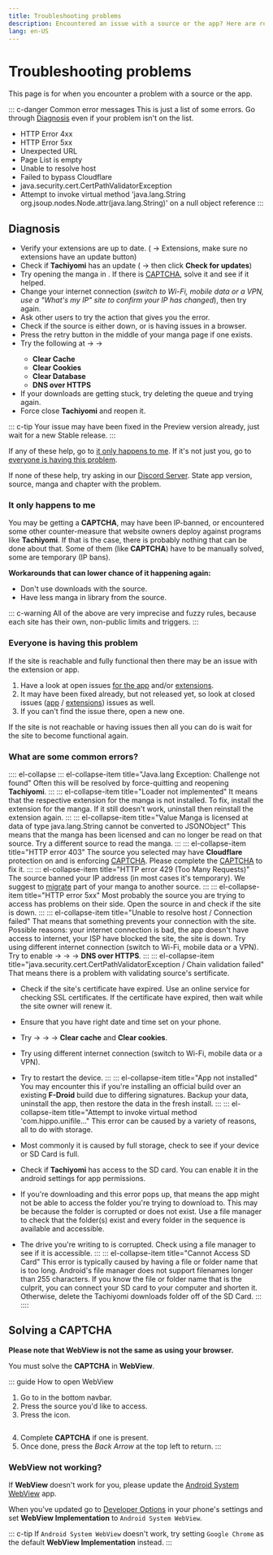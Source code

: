 ```yaml
---
title: Troubleshooting problems
description: Encountered an issue with a source or the app? Here are resources to help you troubleshoot it.
lang: en-US
---
```


# Troubleshooting problems

This page is for when you encounter a problem with a source or the app.

::: c-danger Common error messages
This is just a list of some errors. Go through [Diagnosis](#diagnosis) even if your problem isn't on the list.
- HTTP Error 4xx
- HTTP Error 5xx
- Unexpected URL
- Page List is empty
- Unable to resolve host
- Failed to bypass Cloudflare
- java.security.cert.CertPathValidatorException
- Attempt to invoke virtual method 'java.lang.String org.jsoup.nodes.Node.attr(java.lang.String)' on a null object reference
:::

## Diagnosis
* Verify your extensions are up to date. (<Navigation item="browse"/> → Extensions, make sure no extensions have an update button)
* Check if **Tachiyomi** has an update (<Navigation item="more"/> → <Navigation item="about"/> then click **Check for updates**)
* Try opening the manga in <Navigation item="webview"/>. If there is [CAPTCHA](#solving-a-captcha), solve it and see if it helped.
* Change your internet connection (*switch to Wi-Fi, mobile data or a VPN, use a "What's my IP" site to confirm your IP has changed*), then try again.
* Ask other users to try the action that gives you the error.
* Check if the source is either down, or is having issues in a browser.
* Press the retry button in the middle of your manga page if one exists.
* Try the following at <Navigation item="more"/> → <Navigation item="settings"/> → <Navigation item="settings_advanced"/>
  * **Clear Cache**
  * **Clear Cookies**
  * **Clear Database**
  * **DNS over HTTPS**
* If your downloads are getting stuck, try deleting the queue and trying again.
* Force close **Tachiyomi** and reopen it.

::: c-tip
Your issue may have been fixed in the Preview version already, just wait for a new Stable release.
:::

If any of these help, go to [it only happens to me](#it-only-happens-to-me).
If it's not just you, go to [everyone is having this problem](#everyone-is-having-this-problem).

If none of these help, try asking in our [Discord Server](https://discord.gg/tachiyomi). State app version, source, manga and chapter with the problem.

### It only happens to me
You may be getting a **CAPTCHA**, may have been IP-banned, or encountered some other counter-measure that website owners deploy against programs like **Tachiyomi**. If that is the case, there is probably nothing that can be done about that. Some of them (like **CAPTCHA**) have to be manually solved, some are temporary (IP bans).

**Workarounds that can lower chance of it happening again:**
* Don't use downloads with the source.
* Have less manga in library from the source.

::: c-warning
All of the above are very imprecise and fuzzy rules, because each site has their own, non-public limits and triggers.
:::

### Everyone is having this problem
If the site is reachable and fully functional then there may be an issue with the extension or app.
1. Have a look at open issues [for the app](https://github.com/inorichi/tachiyomi/issues) and/or [extensions](https://github.com/inorichi/tachiyomi-extensions/issues).
1. It may have been fixed already, but not released yet, so look at closed issues ([app](https://github.com/inorichi/tachiyomi/issues?q=is%3Aissue+is%3Aclosed) / [extensions](https://github.com/inorichi/tachiyomi-extensions/issues?q=is%3Aissue+is%3Aclosed)) issues as well.
1. If you can't find the issue there, open a new one.

If the site is not reachable or having issues then all you can do is wait for the site to become functional again.

### What are some common errors?

:::: el-collapse
::: el-collapse-item title="Java.lang Exception: Challenge not found"
Often this will be resolved by force-quitting and reopening **Tachiyomi**.
:::
::: el-collapse-item title="Loader not implemented"
It means that the respective extension for the manga is not installed. To fix, install the extension for the manga. If it still doesn't work, uninstall then reinstall the extension again.
:::
::: el-collapse-item title="Value Manga is licensed at data of type java.lang.String cannot be converted to JSONObject"
This means that the manga has been licensed and can no longer be read on that source. Try a different source to read the manga.
:::
::: el-collapse-item title="HTTP error 403"
The source you selected may have **Cloudflare** protection on and is enforcing [CAPTCHA](#solving-a-captcha). Please complete the [CAPTCHA](#solving-a-captcha) to fix it.
:::
::: el-collapse-item title="HTTP error 429 (Too Many Requests)"
The source banned your IP address (in most cases it's temporary). We suggest to [migrate](./source-migration.md) part of your manga to another source.
:::
::: el-collapse-item title="HTTP error 5xx"
Most probably the source you are trying to access has problems on their side. Open the source in <Navigation item="webview"/> and check if the site is down.
:::
::: el-collapse-item title="Unable to resolve host / Connection failed"
That means that something prevents your connection with the site. Possible reasons: your internet connection is bad, the app doesn't have access to internet, your ISP have blocked the site, the site is down. Try using different internet connection (switch to Wi-Fi, mobile data or a VPN). Try to enable <Navigation item="more"/> → <Navigation item="settings"/> → <Navigation item="settings_advanced"/> → **DNS over HTTPS**.
:::
::: el-collapse-item title="java.security.cert.CertPathValidatorException / Chain validation failed"
That means there is a problem with validating source's sertificate.

- Check if the site's certificate have expired. Use an online service for checking SSL certificates. If the certificate have expired, then wait while the site owner will renew it.
- Ensure that you have right date and time set on your phone.
- Try <Navigation item="more"/> → <Navigation item="settings"/> → <Navigation item="settings_advanced"/> → **Clear cache** and **Clear cookies**.
- Try using different internet connection (switch to Wi-Fi, mobile data or a VPN).
- Try to restart the device.
:::
::: el-collapse-item title="App not installed"
You may encounter this if you're installing an official build over an existing **F-Droid** build due to differing signatures.
Backup your data, uninstall the app, then restore the data in the fresh install.
:::
::: el-collapse-item title="Attempt to invoke virtual method 'com.hippo.unifile..."
This error can be caused by a variety of reasons, all to do with storage.

- Most commonly it is caused by full storage, check to see if your device or SD Card is full.
- Check if **Tachiyomi** has access to the SD card. You can enable it in the android settings for app permissions.
- If you're downloading and this error pops up, that means the app might not be able to access the folder you're trying to download to. This may be because the folder is corrupted or does not exist. Use a file manager to check that the folder(s) exist and every folder in the sequence is available and accessible.
- The drive you're writing to is corrupted. Check using a file manager to see if it is accessible.
:::
::: el-collapse-item title="Cannot Access SD Card"
This error is typically caused by having a file or folder name that is too long. Android's file manager does not support filenames longer than 255 characters. If you know the file or folder name that is the culprit, you can connect your SD card to your computer and shorten it. Otherwise, delete the Tachiyomi downloads folder off of the SD Card.
:::
::::


## Solving a CAPTCHA

**Please note that WebView is not the same as using your browser.**

You must solve the **CAPTCHA** in **WebView**.

::: guide How to open WebView
1. Go to <Navigation item="browse"/> in the bottom navbar.
1. Press the source you'd like to access.
1. Press the <Navigation item="webview"/> icon.
	<figure class="centered">
		<img class="zoomable" :src="$withBase('/assets/guides_webview-open.jpg')">
	</figure>
1. Complete **CAPTCHA** if one is present.
1. Once done, press the *Back Arrow* at the top left to return.
:::

### WebView not working?
If **WebView** doesn't work for you, please update the [Android System WebView](https://play.google.com/store/apps/details?id=com.google.android.WebView) app.

When you've updated go to [Developer Options](https://developer.android.com/studio/debug/dev-options) in your phone's settings and set **WebView Implementation** to `Android System WebView`.

::: c-tip
If `Android System WebView` doesn't work, try setting `Google Chrome` as the default **WebView Implementation** instead.
:::


